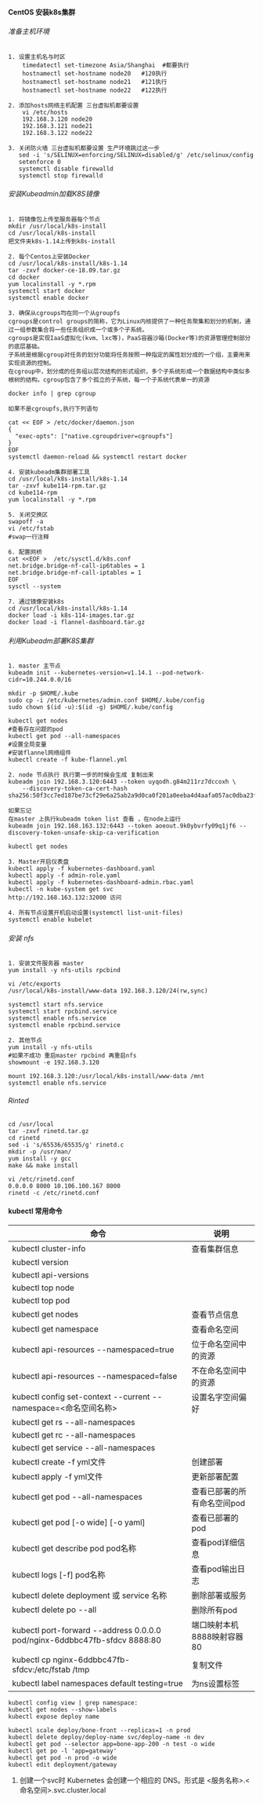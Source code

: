 #### CentOS 安装k8s集群
###### 准备主机环境
```
1. 设置主机名与时区
    timedatectl set-timezone Asia/Shanghai  #都要执行
    hostnamectl set-hostname node20   #120执行
    hostnamectl set-hostname node21   #121执行
    hostnamectl set-hostname node22   #122执行
    
2. 添加hosts网络主机配置 三台虚拟机都要设置
    vi /etc/hosts
    192.168.3.120 node20
    192.168.3.121 node21
    192.168.3.122 node22
    
3. 关闭防火墙 三台虚拟机都要设置 生产环境跳过这一步  
   sed -i 's/SELINUX=enforcing/SELINUX=disabled/g' /etc/selinux/config
   setenforce 0
   systemctl disable firewalld
   systemctl stop firewalld
```
###### 安装Kubeadmin加载K8S镜像
```
1. 将镜像包上传至服务器每个节点
mkdir /usr/local/k8s-install
cd /usr/local/k8s-install
把文件夹k8s-1.14上传到k8s-install

2. 每个Centos上安装Docker
cd /usr/local/k8s-install/k8s-1.14
tar -zxvf docker-ce-18.09.tar.gz
cd docker 
yum localinstall -y *.rpm
systemctl start docker
systemctl enable docker

3. 确保从cgroups均在同一个从groupfs
cgroups是control groups的简称，它为Linux内核提供了一种任务聚集和划分的机制，通过一组参数集合将一些任务组织成一个或多个子系统。   
cgroups是实现IaaS虚拟化(kvm、lxc等)，PaaS容器沙箱(Docker等)的资源管理控制部分的底层基础。
子系统是根据cgroup对任务的划分功能将任务按照一种指定的属性划分成的一个组，主要用来实现资源的控制。
在cgroup中，划分成的任务组以层次结构的形式组织，多个子系统形成一个数据结构中类似多根树的结构。cgroup包含了多个孤立的子系统，每一个子系统代表单一的资源

docker info | grep cgroup 

如果不是cgroupfs,执行下列语句

cat << EOF > /etc/docker/daemon.json
{
  "exec-opts": ["native.cgroupdriver=cgroupfs"]
}
EOF
systemctl daemon-reload && systemctl restart docker

4. 安装kubeadm集群部署工具
cd /usr/local/k8s-install/k8s-1.14
tar -zxvf kube114-rpm.tar.gz
cd kube114-rpm
yum localinstall -y *.rpm

5. 关闭交换区
swapoff -a
vi /etc/fstab 
#swap一行注释

6. 配置网桥
cat <<EOF >  /etc/sysctl.d/k8s.conf
net.bridge.bridge-nf-call-ip6tables = 1
net.bridge.bridge-nf-call-iptables = 1
EOF
sysctl --system

7. 通过镜像安装k8s
cd /usr/local/k8s-install/k8s-1.14
docker load -i k8s-114-images.tar.gz
docker load -i flannel-dashboard.tar.gz
```
###### 利用Kubeadm部署K8S集群
```
1. master 主节点
kubeadm init --kubernetes-version=v1.14.1 --pod-network-cidr=10.244.0.0/16

mkdir -p $HOME/.kube
sudo cp -i /etc/kubernetes/admin.conf $HOME/.kube/config
sudo chown $(id -u):$(id -g) $HOME/.kube/config

kubectl get nodes
#查看存在问题的pod
kubectl get pod --all-namespaces
#设置全局变量
#安装flannel网络组件
kubectl create -f kube-flannel.yml

2. node 节点执行 执行第一步的时候会生成 复制出来
kubeadm join 192.168.3.120:6443 --token uyqodh.g84m211rz7dccoxh \
    --discovery-token-ca-cert-hash sha256:50f3cc7ed187be73cf29e6a25ab2a9d0ca0f201a0eeba4d4aafa057ac0dba23f 
	
如果忘记
在master 上执行kubeadm token list 查看 ，在node上运行
kubeadm join 192.168.163.132:6443 --token aoeout.9k0ybvrfy09q1jf6 --discovery-token-unsafe-skip-ca-verification

kubectl get nodes

3. Master开启仪表盘
kubectl apply -f kubernetes-dashboard.yaml
kubectl apply -f admin-role.yaml
kubectl apply -f kubernetes-dashboard-admin.rbac.yaml
kubectl -n kube-system get svc
http://192.168.163.132:32000 访问

4. 所有节点设置开机启动设置(systemctl list-unit-files)
systemctl enable kubelet
```
###### 安装 nfs
```
1. 安装文件服务器 master
yum install -y nfs-utils rpcbind

vi /etc/exports
/usr/local/k8s-install/www-data 192.168.3.120/24(rw,sync)

systemctl start nfs.service
systemctl start rpcbind.service
systemctl enable nfs.service
systemctl enable rpcbind.service

2. 其他节点 
yum install -y nfs-utils
#如果不成功 重启master rpcbind 再重启nfs
showmount -e 192.168.3.120

mount 192.168.3.120:/usr/local/k8s-install/www-data /mnt
systemctl enable nfs.service
```
###### Rinted
```
cd /usr/local
tar -zxvf rinetd.tar.gz
cd rinetd
sed -i 's/65536/65535/g' rinetd.c
mkdir -p /usr/man/
yum install -y gcc
make && make install

vi /etc/rinetd.conf
0.0.0.0 8000 10.106.100.167 8000
rinetd -c /etc/rinetd.conf
```
#### kubectl 常用命令
| 命令                                                                         | 说明               |
|----------------------------------------------------------------------------|------------------|
| kubectl cluster-info                                                       | 查看集群信息           |
| kubectl version                                                            |                  |
| kubectl api-versions                                                       |                  |
| kubectl top node                                                           |                  |
| kubectl top pod                                                            |                  |
| kubectl get nodes                                                          | 查看节点信息           |
| kubectl get namespace                                                      | 查看命名空间           |
| kubectl api-resources --namespaced=true                                    | 位于命名空间中的资源       |
| kubectl api-resources --namespaced=false                                   | 不在命名空间中的资源       |
| kubectl config set-context --current --namespace=<命名空间名称>                  | 设置名字空间偏好         |
| kubectl get rs --all-namespaces                                            |                  |
| kubectl get rc --all-namespaces                                            |                  |
| kubectl get service --all-namespaces                                       |                  |
| kubectl create -f yml文件                                                    | 创建部署             |
| kubectl apply -f yml文件                                                     | 更新部署配置           |
| kubectl get pod --all-namespaces                                           | 查看已部署的所有命名空间pod  |
| kubectl get pod [-o wide] [-o yaml]                                        | 查看已部署的pod        |
| kubectl get describe pod pod名称                                             | 查看pod详细信息        |
| kubectl logs [-f] pod名称                                                    | 查看pod输出日志        |
| kubectl delete deployment 或 service 名称                                     | 删除部署或服务          |
| kubectl delete po --all                                                    | 删除所有pod          |
| kubectl port-forward --address 0.0.0.0  pod/nginx-6ddbbc47fb-sfdcv 8888:80 | 端口映射本机8888映射容器80 |
| kubectl cp nginx-6ddbbc47fb-sfdcv:/etc/fstab /tmp  | 复制文件             |
| kubectl label namespaces default testing=true  | 为ns设置标签          |

```
kubectl config view | grep namespace:
kubectl get nodes --show-labels
kubectl expose deploy name

kubectl scale deploy/bone-front --replicas=1 -n prod
kubectl delete deploy/deploy-name svc/deploy-name -n dev 
kubectl get pod --selector app=bone-app-200 -n test -o wide
kubectl get po -l 'app=gateway'
kubectl get pod -n prod -o wide
kubectl edit deployment/gateway
```
1. 创建一个svc时 Kubernetes 会创建一个相应的 DNS。形式是 <服务名称>.<命名空间>.svc.cluster.local
